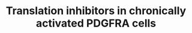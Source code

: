 ---
annotations:
- id: PW:0000711
  parent: disease pathway
  type: Pathway Ontology
  value: glioma pathway
- id: PW:0000580
  parent: regulatory pathway
  type: Pathway Ontology
  value: translation initiation pathway
authors:
- Khanspers
- Andra
- DeSl
- AlexanderPico
communities:
- CPTAC
- ExRNA
description: Chronic stimulation of the PDGFRA receptor results in decreased phosphorylation
  of RSK1/2 and S6K1/2, which subsequently impairs the phosphorylation of S6 ribosome
  protein and associated ribosome biogenesis and 5′ TOP mRNA translation. The phosphorylation
  of 4EBP1 and PDCD4 are suppressed, which subsequently limits the components of the
  eIF4F complex (eIF4E and eIF4A) from joining into the complex. In addition, the
  phosphorylation of the translation initiation factor eIF4B is also decreased. These
  changes result in a suppressed CAP-dependent translation initiation in cells with
  chronic stimulated PDGFRA signaling compared with acute stimulated ones.  Based
  on figure S7 from [https://www.ncbi.nlm.nih.gov/pmc/articles/PMC6238596/ Zhou et
  al]. Protein phosphorylation sites were added based on information from PhosphoSitePlus
  (R), www.phosphosite.org.
last-edited: 2023-09-27
ndex: 08de312b-8b6c-11eb-9e72-0ac135e8bacf
organisms:
- Homo sapiens
redirect_from:
- /index.php/Pathway:WP4566
- /instance/WP4566
- /instance/WP4566_r127382
revision: r127382
schema-jsonld:
- '@context': https://schema.org/
  '@id': https://wikipathways.github.io/pathways/WP4566.html
  '@type': Dataset
  creator:
    '@type': Organization
    name: WikiPathways
  description: Chronic stimulation of the PDGFRA receptor results in decreased phosphorylation
    of RSK1/2 and S6K1/2, which subsequently impairs the phosphorylation of S6 ribosome
    protein and associated ribosome biogenesis and 5′ TOP mRNA translation. The phosphorylation
    of 4EBP1 and PDCD4 are suppressed, which subsequently limits the components of
    the eIF4F complex (eIF4E and eIF4A) from joining into the complex. In addition,
    the phosphorylation of the translation initiation factor eIF4B is also decreased.
    These changes result in a suppressed CAP-dependent translation initiation in cells
    with chronic stimulated PDGFRA signaling compared with acute stimulated ones.  Based
    on figure S7 from [https://www.ncbi.nlm.nih.gov/pmc/articles/PMC6238596/ Zhou
    et al]. Protein phosphorylation sites were added based on information from PhosphoSitePlus
    (R), www.phosphosite.org.
  keywords:
  - 4EGI-1
  - AKT1
  - AKT2
  - AKT3
  - AZD8055
  - CSNK2A1
  - EIF4A1
  - EIF4A2
  - EIF4B
  - EIF4E
  - EIF4EBP1
  - EIF4G1
  - EIF4G3
  - MAP2K1
  - MAP2K2
  - MAP2K3
  - MAP2K4
  - MAP2K5
  - MAP2K6
  - MAP2K7
  - MAPK1
  - MAPK10
  - MAPK14
  - MAPK3
  - MAPK8
  - MAPK9
  - MTOR
  - PDCD4
  - PDK1
  - PIK3CA
  - PIK3CB
  - PIK3CG
  - PIK3R1
  - PIK3R2
  - PIK3R3
  - PIM1
  - PIM2
  - PRKACA
  - PRKCA
  - PRKCD
  - RPS6
  - RPS6KA1
  - RPS6KA2
  - RPS6KA4
  - RPS6KA5
  - RPS6KB1
  - RPS6KB2
  - RPTOR
  license: CC0
  name: Translation inhibitors in chronically activated PDGFRA cells
seo: CreativeWork
title: Translation inhibitors in chronically activated PDGFRA cells
wpid: WP4566
---